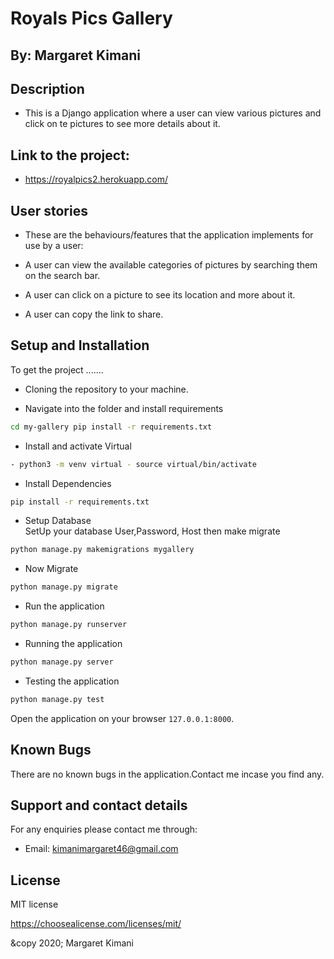 # Royals Pics Gallery
## By: Margaret Kimani

## Description
+ This is a Django application where a user can view various pictures and click on te pictures to see more details about it.

## Link to the project:

+ https://royalpics2.herokuapp.com/

## User stories
+ These are the behaviours/features that the application implements for use by a user:
- A user can view the available categories of pictures by searching them on the search bar.
+ A user can click on a picture to see its location and more about it.
- A user can copy the link to share.

## Setup and Installation  
To get the project .......  
  
* Cloning the repository to your machine.

* Navigate into the folder and install requirements  
 ```bash 
cd my-gallery pip install -r requirements.txt 
```
* Install and activate Virtual  
 ```bash 
- python3 -m venv virtual - source virtual/bin/activate  
```  
* Install Dependencies  
 ```bash 
 pip install -r requirements.txt 
```  
* Setup Database  
  SetUp your database User,Password, Host then make migrate  
 ```bash 
python manage.py makemigrations mygallery 
 ``` 
* Now Migrate  
 ```bash 
 python manage.py migrate 
```
* Run the application  
 ```bash 
 python manage.py runserver 
``` 
* Running the application  
 ```bash 
 python manage.py server 
```
* Testing the application  
 ```bash 
 python manage.py test 
```
Open the application on your browser `127.0.0.1:8000`.  
  
## Known Bugs
There are no known bugs in the application.Contact me incase you find any.

## Support and contact details
For any enquiries please contact me through:

+ Email: kimanimargaret46@gmail.com

## License
MIT license

https://choosealicense.com/licenses/mit/

&copy 2020; Margaret Kimani
